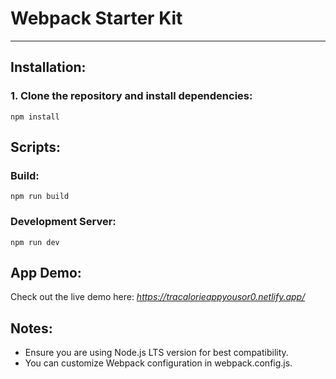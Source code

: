 ﻿# Webpack Starter Kit
-----------------------------------

## Installation:
### 1. Clone the repository and install dependencies:
  ``` npm install ```

## Scripts: 
### Build:
  ``` npm run build ```
### Development Server:
  ``` npm run dev ```

## App Demo: 
Check out the live demo here:
_https://tracalorieappyousor0.netlify.app/_

## Notes:
- Ensure you are using Node.js LTS version for best compatibility.
- You can customize Webpack configuration in webpack.config.js.



